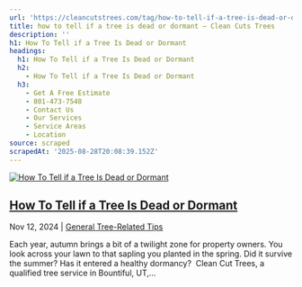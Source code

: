 ```yaml
---
url: 'https://cleancutstrees.com/tag/how-to-tell-if-a-tree-is-dead-or-dormant/'
title: how to tell if a tree is dead or dormant – Clean Cuts Trees
description: ''
h1: How To Tell if a Tree Is Dead or Dormant
headings:
  h1: How To Tell if a Tree Is Dead or Dormant
  h2:
    - How To Tell if a Tree Is Dead or Dormant
  h3:
    - Get A Free Estimate
    - 801-473-7548
    - Contact Us
    - Our Services
    - Service Areas
    - Location
source: scraped
scrapedAt: '2025-08-28T20:08:39.152Z'
---
```

[![How To Tell if a Tree Is Dead or Dormant](./assets/35e4d331c254fe7a7fc72d6b99448ee6e2e88ff6.jpg)](https://cleancutstrees.com/2024/11/12/how-to-tell-if-a-tree-is-dead-or-dormant/)

## [How To Tell if a Tree Is Dead or Dormant](https://cleancutstrees.com/2024/11/12/how-to-tell-if-a-tree-is-dead-or-dormant/)

Nov 12, 2024 | [General Tree-Related Tips](https://cleancutstrees.com/category/general-tree-related-tips/)

Each year, autumn brings a bit of a twilight zone for property owners. You look across your lawn to that sapling you planted in the spring. Did it survive the summer? Has it entered a healthy dormancy?  Clean Cut Trees, a qualified tree service in Bountiful, UT,...
